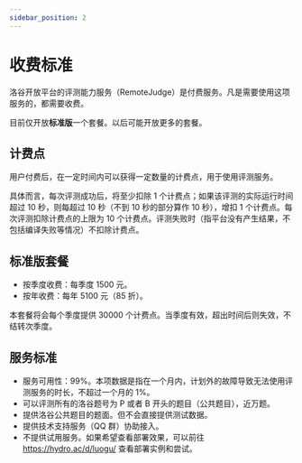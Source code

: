 ```yaml
---
sidebar_position: 2
---
```


# 收费标准

洛谷开放平台的评测能力服务（RemoteJudge）是付费服务。凡是需要使用这项服务的，都需要收费。

目前仅开放**标准版**一个套餐。以后可能开放更多的套餐。

## 计费点

用户付费后，在一定时间内可以获得一定数量的计费点，用于使用评测服务。

具体而言，每次评测成功后，将至少扣除 1 个计费点；如果该评测的实际运行时间超过 10 秒，则每超过 10 秒（不到 10 秒的部分算作 10 秒），增扣 1 个计费点。每次评测扣除计费点的上限为 10 个计费点。评测失败时（指平台没有产生结果，不包括编译失败等情况）不扣除计费点。

## 标准版套餐

- 按季度收费：每季度 1500 元。
- 按年收费：每年 5100 元（85 折）。

本套餐将会每个季度提供 30000 个计费点。当季度有效，超出时间后则失效，不结转次季度。

## 服务标准

- 服务可用性：99%。本项数据是指在一个月内，计划外的故障导致无法使用评测服务的时长，不超过一个月的 1%。
- 可以评测所有的洛谷题号为 P 或者 B 开头的题目（公共题目），近万题。
- 提供洛谷公共题目的题面。但不会直接提供测试数据。
- 提供技术支持服务（QQ 群）协助接入。
- 不提供试用服务。如果希望查看部署效果，可以前往 <https://hydro.ac/d/luogu/> 查看部署实例和尝试。
